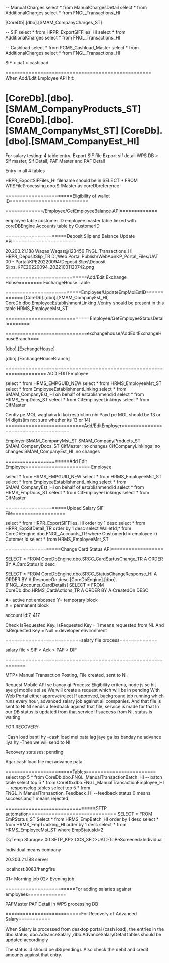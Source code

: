 -- Manual Charges
select * from ManualChargesDetail
select * from AdditionalCharges
select * from FNGL_Transactions_HI

[CoreDb].[dbo].[SMAM_CompanyCharges_ST]

-- SIF
select * from HRPR_ExportSIFFiles_HI
select * from AdditionalCharges
select * from FNGL_Transactions_HI

-- Cashload
select * from PCMS_Cashload_Master
select * from AdditionalCharges
select * from FNGL_Transactions_HI


SIF > paf > cashload


==================================================
When Add/Edit Employee API hit:

[CoreDb].[dbo].[SMAM_CompanyProducts_ST]
[CoreDb].[dbo].[SMAM_CompanyMst_ST]
[CoreDb].[dbo].[SMAM_CompanyEst_HI]
===================================================
For salary testing:
4 table entry:
Export SIF file
Export sif detail
WPS DB > Sif master, Sif Detail, PAF Master and PAF Detail 

Entry in all 4 tables

HRPR_ExportSIFFiles_HI filename should be in SELECT *
FROM WPSFileProcessing.dbo.SifMaster as coreDbreference

=======================Eligibility of wallet ID===========================


=============/Employee/GetEmployeeBalance API=============

employee table customer ID employee master table
linked with coreDBEngine Accounts table by CustomerID 


=====================Deposit Slip and Balance Update API======================

20.203.21.188
Waqas
Waqas@123456
FNGL_Transactions_HI
HRPR_DepositSlip_TR
D:/Web Portal Publish/WebApi/KP_Portal_Files/UAT
00 - Portal\KPE20220094\Deposit Slips\Deposit Slips_KPE20220094_20221031120742.png


============================Add/Edit Exchange House========
ExchangeHouse Table


==========================Employee/UpdateEmpMolEstID============
[CoreDb].[dbo].[SMAM_CompanyEst_HI]
CoreDb.dbo.EmployeeEstablishmentLinking   //entry should be present in this table
HRMS_EmployeeMst_ST

=============================Employee/GetEmployeeStatusDetail========

============================exchangehouse/AddEditExchangeHouseBranch===

[dbo].[ExchangeHouse]

[dbo].[ExchangeHouseBranch]

====================================================================
ADD EDITEmployee

select * from HRMS_EMPGUID_NEW
select * from HRMS_EmployeeMst_ST 
select * from EmployeeEstablishmentLinking 
select * from SMAM_CompanyEst_HI on behalf of establishmendid
select * from HRMS_EmpDocs_ST
select * from CifEmployeeLinkings
select * from CifMaster


Centiv pe MOL waghaira ki koi restriction nhi
Payd pe MOL should be 13 or 14 digits(im not sure whether its 13 or 14)
===========================Add/EditEmployer====================================

Employer
SMAM_CompanyMst_ST
SMAM_CompanyProducts_ST
SMAM_CompanyDocs_ST
CifMaster	:no  changes
CifCompanyLinkings	:no changes
SMAM_CompanyEst_HI	:no changes


======================Add Edit Employee======================
Employee

select * from HRMS_EMPGUID_NEW
select * from HRMS_EmployeeMst_ST 
select * from EmployeeEstablishmentLinking 
select * from SMAM_CompanyEst_HI on behalf of establishmendid
select * from HRMS_EmpDocs_ST
select * from CifEmployeeLinkings
select * from CifMaster


=====================Upload Salary SIF File==================

select * from HRPR_ExportSIFFiles_HI order by 1 desc
select * from HRPR_ExpSifDetail_TR order by 1 desc
select WalletId,* from CoreDbEngine.dbo.FNGL_Accounts_TR where CustomerId = employee ki Cutomer Id
select * from HRMS_EmployeeMst_ST


===================Change Card Status API==================

SELECT * FROM CoreDbEngine.dbo.SRCC_CardStatusChange_TR A ORDER BY A.CardStatusId desc

SELECT * FROM  CoreDbEngine.dbo.SRCC_StatusChangeResponse_HI A ORDER BY A.ResponeOn desc
[CoreDbEngine].[dbo].[FNGL_Accounts_CardDetails]
SELECT * FROM CoreDb.dbo.HRMS_CardActions_TR A ORDER BY A.CreatedOn DESC

 A= active not embossed
 Y= temporary block		
 X = permanent block

account id:7, 417

Check IsRequested Key. IsRequested Key = 1 means requested from NI.
And IsRequested Key = Null = developer environment

==========================salary file process=============

salary file > SIF > Ack > PAF > DIF

=============================================================

MTP> Manual Transaction Posting, File created, sent to NI, 

Request Mobile API se banay gi
Process: Eligibility criteria, node js se hit aye gi mobile api se
We will create a request which will be in pending
With Web Portal either approve/reject
If approved, background job running which runs every hour, advanced salary job against all companies.
And that file is sent to NI
NI sends a feedback against that file, service is made for that 
In our DB status is updated from that service
If success from NI, status is waiting 


FOR RECOVERY:

-Cash load banti hy
-cash load mei pata lag jaye ga iss banday ne advance liya hy
-Then we will send to NI

Recovery statuses: 
pending

Agar cash load file mei advance pata 

=======================Tables========================
select top 5 * from CoreDb.dbo.FNGL_ManualTransactionBatch_HI -- batch table
select top 5 * from CoreDb.dbo.FNGL_ManualTransactionEmployee_HI -- responselog tables
select top 5 * from FNGL_NIManualTransaction_Feedback_HI --feedback status 0 means success and 1 means rejected


===============================SFTP automation==============================
SELECT * FROM EmPStatus_ST
Select * from HRMS_EmpBatch_HI order by 1 desc
select * from HRMS_EmpTracking_HI order by 1 desc
select * from HRMS_EmployeeMst_ST where EmpStatusId=2

D:/Temp Storage> 00 SFTP_KP> CCS_SFD>UAT>ToBeScreened>Individual

Individual means company

20.203.21.188 server

localhost:8083/hangfire

01> Morning job
02> Evening job

========================For adding salaries against employees=============

PAFMaster
PAF Detail in WPS processing DB


==========================For Recovery of Advanced Salary===========

When Salary is processed from desktop portal (cash load), the entries in 
the dbo.status, dbo.AdvanceSalary ,dbo.AdvanceSalaryDetail tables should 
be updated accordingly

The status id should be 48(pending). Also check the debit and credit amounts against that entry.
